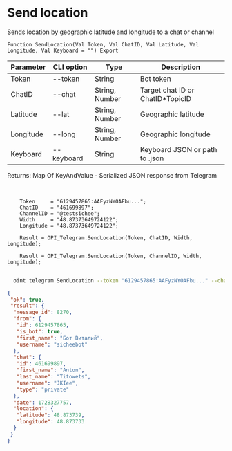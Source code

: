 ﻿---
sidebar_position: 8
---

# Send location
 Sends location by geographic latitude and longitude to a chat or channel



`Function SendLocation(Val Token, Val ChatID, Val Latitude, Val Longitude, Val Keyboard = "") Export`

  | Parameter | CLI option | Type | Description |
  |-|-|-|-|
  | Token | --token | String | Bot token |
  | ChatID | --chat | String, Number | Target chat ID or ChatID*TopicID |
  | Latitude | --lat | String, Number | Geographic latitude |
  | Longitude | --long | String, Number | Geographic longitude |
  | Keyboard | --keyboard | String | Keyboard JSON or path to .json |

  
  Returns:  Map Of KeyAndValue - Serialized JSON response from Telegram

<br/>




```bsl title="Code example"
    Token     = "6129457865:AAFyzNYOAFbu...";
    ChatID    = "461699897";
    ChannelID = "@testsichee";
    Width     = "48.87373649724122";
    Longitude = "48.87373649724122";

    Result = OPI_Telegram.SendLocation(Token, ChatID, Width, Longitude);

    Result = OPI_Telegram.SendLocation(Token, ChannelID, Width, Longitude);
```



```sh title="CLI command example"
    
  oint telegram SendLocation --token "6129457865:AAFyzNYOAFbu..." --chat "461699897" --lat %lat% --long "48.87373649724122" --keyboard %keyboard%

```

```json title="Result"
{
 "ok": true,
 "result": {
  "message_id": 8270,
  "from": {
   "id": 6129457865,
   "is_bot": true,
   "first_name": "Бот Виталий",
   "username": "sicheebot"
  },
  "chat": {
   "id": 461699897,
   "first_name": "Anton",
   "last_name": "Titowets",
   "username": "JKIee",
   "type": "private"
  },
  "date": 1728327757,
  "location": {
   "latitude": 48.873739,
   "longitude": 48.873733
  }
 }
}
```
